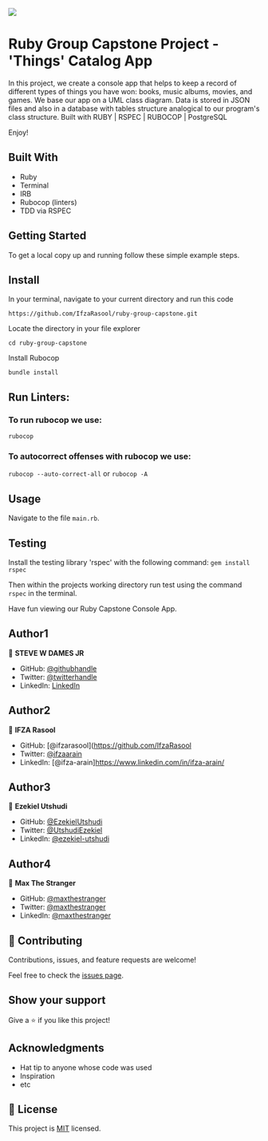 ![](https://img.shields.io/badge/Microverse-blueviolet)

# Ruby Group Capstone Project - 'Things' Catalog App

In this project, we create a console app that helps to keep a record of different types of things you have won: books, music albums, movies, and games. We base our app on a UML class diagram. Data is stored in JSON files and also in a database with tables structure analogical to our program's class structure. Built with RUBY | RSPEC | RUBOCOP | PostgreSQL

Enjoy!


## Built With

- Ruby
- Terminal
- IRB
- Rubocop (linters)
- TDD via RSPEC


## Getting Started

To get a local copy up and running follow these simple example steps.


## Install

In your terminal, navigate to your current directory and run this code

`https://github.com/IfzaRasool/ruby-group-capstone.git`

Locate the directory in your file explorer

`cd ruby-group-capstone`

Install Rubocop

`bundle install`

## Run Linters:

### To run rubocop we use:

`rubocop`

### To autocorrect offenses with rubocop we use:

`rubocop --auto-correct-all` or
`rubocop -A`


## Usage

  Navigate to the file `main.rb`.


## Testing

  Install the testing library 'rspec' with the following command:
  `gem install rspec`
  
  Then within the projects working directory run test using the command `rspec` in the terminal.

  Have fun viewing  our Ruby Capstone Console App.


## Author1

👤 **STEVE W DAMES JR**

- GitHub: [@githubhandle](https://github.com/steveWDamesJr)
- Twitter: [@twitterhandle](https://twitter.com/Steve88312331)
- LinkedIn: [LinkedIn](https://www.linkedin.com/in/steve-w-dames-jr/)

## Author2


👤 **IFZA Rasool**
- GitHub: [@ifzarasool](https://github.com/IfzaRasool
- Twitter: [@ifzaarain](https://twitter.com/ifzaarain)
- LinkedIn: [@ifza-arain]https://www.linkedin.com/in/ifza-arain/

## Author3

👤 **Ezekiel Utshudi**
- GitHub: [@EzekielUtshudi](https://github.com/EzekielUtshudi)
- Twitter: [@UtshudiEzekiel](https://twitter.com/UtshudiEzekiel)
- LinkedIn: [@ezekiel-utshudi](https://www.linkedin.com/in/ezekiel-utshudi-195782162/)

## Author4

👤 **Max The Stranger**
- GitHub: [@maxthestranger](https://github.com/maxthestranger)
- Twitter: [@maxthestranger](https://twitter.com/maxthestranger)
- LinkedIn: [@maxthestranger](https://www.linkedin.com/in/maxthestranger/)


## 🤝 Contributing

Contributions, issues, and feature requests are welcome!

Feel free to check the [issues page](https://github.com/IfzaRasool/ruby-group-capstone/issues).


## Show your support

Give a ⭐️ if you like this project!


## Acknowledgments

- Hat tip to anyone whose code was used
- Inspiration
- etc


## 📝 License

This project is [MIT](./MIT.md) licensed.
